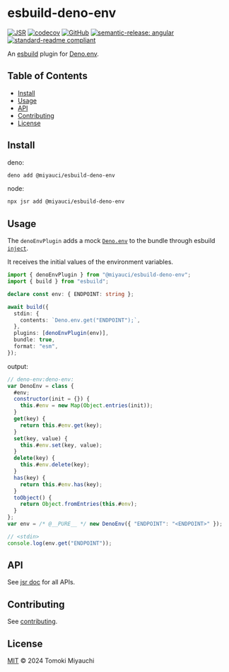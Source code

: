 # esbuild-deno-env

[![JSR](https://jsr.io/badges/@miyauci/format)](https://jsr.io/@miyauci/esbuild-deno-env)
[![codecov](https://codecov.io/gh/TomokiMiyauci/esbuild-deno-env/graph/badge.svg?token=7gxIwWKnxy)](https://codecov.io/gh/TomokiMiyauci/esbuild-deno-env)
[![GitHub](https://img.shields.io/github/license/TomokiMiyauci/esbuild-deno-env)](https://github.com/TomokiMiyauci/esbuild-deno-env/blob/main/LICENSE)
[![semantic-release: angular](https://img.shields.io/badge/semantic--release-angular-e10079?logo=semantic-release)](https://github.com/semantic-release/semantic-release)
[![standard-readme compliant](https://img.shields.io/badge/readme%20style-standard-brightgreen.svg)](https://github.com/RichardLitt/standard-readme)

An [esbuild](https://github.com/evanw/esbuild) plugin for
[Deno.env](https://docs.deno.com/runtime/manual/basics/env_variables#built-in-denoenv).

## Table of Contents <!-- omit in toc -->

- [Install](#install)
- [Usage](#usage)
- [API](#api)
- [Contributing](#contributing)
- [License](#license)

## Install

deno:

```bash
deno add @miyauci/esbuild-deno-env
```

node:

```bash
npx jsr add @miyauci/esbuild-deno-env
```

## Usage

The `denoEnvPlugin` adds a mock
[`Deno.env`](https://docs.deno.com/runtime/manual/basics/env_variables#built-in-denoenv)
to the bundle through esbuild [`inject`](https://esbuild.github.io/api/#inject).

It receives the initial values of the environment variables.

```ts
import { denoEnvPlugin } from "@miyauci/esbuild-deno-env";
import { build } from "esbuild";

declare const env: { ENDPOINT: string };

await build({
  stdin: {
    contents: `Deno.env.get("ENDPOINT");`,
  },
  plugins: [denoEnvPlugin(env)],
  bundle: true,
  format: "esm",
});
```

output:

```js
// deno-env:deno-env:
var DenoEnv = class {
  #env;
  constructor(init = {}) {
    this.#env = new Map(Object.entries(init));
  }
  get(key) {
    return this.#env.get(key);
  }
  set(key, value) {
    this.#env.set(key, value);
  }
  delete(key) {
    this.#env.delete(key);
  }
  has(key) {
    return this.#env.has(key);
  }
  toObject() {
    return Object.fromEntries(this.#env);
  }
};
var env = /* @__PURE__ */ new DenoEnv({ "ENDPOINT": "<ENDPOINT>" });

// <stdin>
console.log(env.get("ENDPOINT"));
```

## API

See [jsr doc](https://jsr.io/@miyauci/esbuild-deno-env) for all APIs.

## Contributing

See [contributing](CONTRIBUTING.md).

## License

[MIT](LICENSE) © 2024 Tomoki Miyauchi
